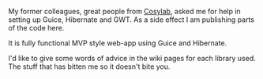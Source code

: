 My former colleagues, great people from [Cosylab](http://www.cosylab.com), asked me for help in setting up Guice, Hibernate and GWT. As a side effect I am publishing parts of the code here.

It is fully functional MVP style web-app using Guice and Hibernate.

I'd like to give some words of advice in the wiki pages for each library used. The stuff that has bitten me so it doesn't bite you.